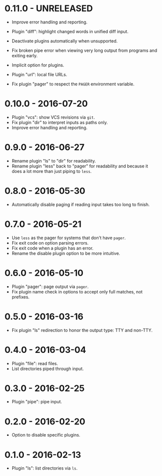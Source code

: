 # 0.11.0 - UNRELEASED #

- Improve error handling and reporting.

- Plugin "diff": highlight changed words in unified diff input.
- Deactivate plugins automatically when unsupported.
- Fix broken pipe error when viewing very long output from programs and exiting early.
- Implicit option for plugins.
- Plugin "url": local file URLs.
- Fix plugin "pager" to respect the `PAGER` environment variable.

# 0.10.0 - 2016-07-20 #

- Plugin "vcs": show VCS revisions via `git`.
- Fix plugin "dir" to interpret inputs as paths only.
- Improve error handling and reporting.

# 0.9.0 - 2016-06-27 #

- Rename plugin "ls" to "dir" for readability.
- Rename plugin "less" back to "pager" for readability and because it does a lot more than just piping to `less`.

# 0.8.0 - 2016-05-30 #

- Automatically disable paging if reading input takes too long to finish.

# 0.7.0 - 2016-05-21 #

- Use `less` as the pager for systems that don't have `pager`.
- Fix exit code on option parsing errors.
- Fix exit code when a plugin has an error.
- Rename the disable plugin option to be more intuitive.

# 0.6.0 - 2016-05-10 #

- Plugin "pager": page output via `pager`.
- Fix plugin name check in options to accept only full matches, not prefixes.

# 0.5.0 - 2016-03-16 #

- Fix plugin "ls" redirection to honor the output type: TTY and non-TTY.

# 0.4.0 - 2016-03-04 #

- Plugin "file": read files.
- List directories piped through input.

# 0.3.0 - 2016-02-25 #

- Plugin "pipe": pipe input.

# 0.2.0 - 2016-02-20 #

- Option to disable specific plugins.

# 0.1.0 - 2016-02-13 #

- Plugin "ls": list directories via `ls`.
